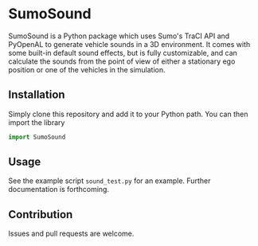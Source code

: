 # SumoSound
SumoSound is a Python package which uses Sumo's TraCI API and PyOpenAL to generate
vehicle sounds in a 3D environment. It comes with some built-in default sound effects,
but is fully customizable, and can calculate the sounds from the point of view of
either a stationary ego position or one of the vehicles in the simulation.

## Installation
Simply clone this repository and add it to your Python path. You can then import
the library
```python
import SumoSound
```

## Usage
See the example script ```sound_test.py``` for an example. Further documentation
is forthcoming.

## Contribution
Issues and pull requests are welcome.